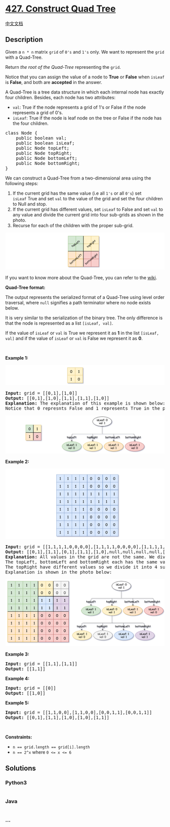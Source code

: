# [427. Construct Quad Tree](https://leetcode.com/problems/construct-quad-tree)

[中文文档](/solution/0400-0499/0427.Construct%20Quad%20Tree/README.md)

## Description

<p>Given a <code>n * n</code> matrix <code>grid</code> of <code>0&#39;s</code> and <code>1&#39;s</code> only. We want to represent the <code>grid</code> with a Quad-Tree.</p>

<p>Return <em>the root of the Quad-Tree</em> representing the <code>grid</code>.</p>

<p>Notice that you can assign the value of a node to <strong>True</strong> or <strong>False</strong> when <code>isLeaf</code> is <strong>False</strong>, and both are <strong>accepted</strong> in the answer.</p>

<p>A Quad-Tree is a tree data structure in which each internal node has exactly four children. Besides, each node has two attributes:</p>

<ul>
	<li><code>val</code>: True if the node represents a grid of 1&#39;s or False if the node represents a grid of 0&#39;s.&nbsp;</li>
	<li><code>isLeaf</code>: True if the node is leaf node on the tree or False if the node has the four children.</li>
</ul>

<pre>
class Node {
    public boolean val;
&nbsp; &nbsp; public boolean isLeaf;
&nbsp; &nbsp; public Node topLeft;
&nbsp; &nbsp; public Node topRight;
&nbsp; &nbsp; public Node bottomLeft;
&nbsp; &nbsp; public Node bottomRight;
}</pre>

<p>We can construct a Quad-Tree from a two-dimensional area using the following steps:</p>

<ol>
	<li>If the current grid has the same value (i.e all <code>1&#39;s</code> or all <code>0&#39;s</code>)&nbsp;set <code>isLeaf</code>&nbsp;True and set <code>val</code> to the value of the grid and set the four children to Null and stop.</li>
	<li>If the current grid has different values, set <code>isLeaf</code> to False and&nbsp;set <code>val</code> to any value and divide the current grid into four sub-grids as shown in the photo.</li>
	<li>Recurse for each of the children with the proper sub-grid.</li>
</ol>

![](./images/new_top.png)

<p>If you want to know more about the Quad-Tree, you can refer to the&nbsp;<a href="https://en.wikipedia.org/wiki/Quadtree">wiki</a>.</p>

<p><strong>Quad-Tree&nbsp;format:</strong></p>

<p>The output represents the serialized format of a Quad-Tree using level order traversal, where <code>null</code> signifies a path terminator where no node exists below.</p>

<p>It is very similar to the serialization of the binary tree. The only difference is that the node is represented as a list <code>[isLeaf, val]</code>.</p>

<p>If the value of <code>isLeaf</code> or <code>val</code> is True we represent it as <strong>1</strong> in the list&nbsp;<code>[isLeaf, val]</code> and if the value of <code>isLeaf</code> or <code>val</code> is False we represent it as <strong>0</strong>.</p>

<p>&nbsp;</p>
<p><strong>Example 1:</strong></p>

![](./images/grid1.png)

<pre>
<strong>Input:</strong> grid = [[0,1],[1,0]]
<strong>Output:</strong> [[0,1],[1,0],[1,1],[1,1],[1,0]]
<strong>Explanation:</strong> The explanation of this example is shown below:
Notice that 0 represnts False and 1 represents True in the photo representing the Quad-Tree.
</pre>

![](./images/e1tree.png)

<p><strong>Example 2:</strong></p>

![](./images/e2mat.png)

<pre>
<strong>Input:</strong> grid = [[1,1,1,1,0,0,0,0],[1,1,1,1,0,0,0,0],[1,1,1,1,1,1,1,1],[1,1,1,1,1,1,1,1],[1,1,1,1,0,0,0,0],[1,1,1,1,0,0,0,0],[1,1,1,1,0,0,0,0],[1,1,1,1,0,0,0,0]]
<strong>Output:</strong> [[0,1],[1,1],[0,1],[1,1],[1,0],null,null,null,null,[1,0],[1,0],[1,1],[1,1]]
<strong>Explanation:</strong> All values in the grid are not the same. We divide the grid into four sub-grids.
The topLeft, bottomLeft and bottomRight each has the same value.
The topRight have different values so we divide it into 4 sub-grids where each has the same value.
Explanation is shown in the photo below:
</pre>

![](./images/e2tree.png)

<p><strong>Example 3:</strong></p>

<pre>
<strong>Input:</strong> grid = [[1,1],[1,1]]
<strong>Output:</strong> [[1,1]]
</pre>

<p><strong>Example 4:</strong></p>

<pre>
<strong>Input:</strong> grid = [[0]]
<strong>Output:</strong> [[1,0]]
</pre>

<p><strong>Example 5:</strong></p>

<pre>
<strong>Input:</strong> grid = [[1,1,0,0],[1,1,0,0],[0,0,1,1],[0,0,1,1]]
<strong>Output:</strong> [[0,1],[1,1],[1,0],[1,0],[1,1]]
</pre>

<p>&nbsp;</p>
<p><strong>Constraints:</strong></p>

<ul>
	<li><code>n == grid.length == grid[i].length</code></li>
	<li><code>n == 2^x</code> where <code>0 &lt;= x &lt;= 6</code></li>
</ul>

## Solutions

<!-- tabs:start -->

### **Python3**

```python

```

### **Java**

```java

```

### **...**

```

```

<!-- tabs:end -->
